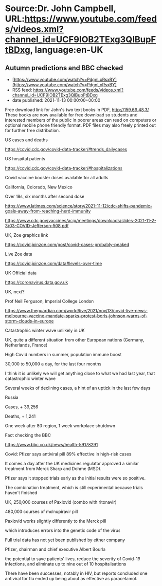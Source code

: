 # Source:Dr. John Campbell, URL:https://www.youtube.com/feeds/videos.xml?channel_id=UCF9IOB2TExg3QIBupFtBDxg, language:en-UK

## Autumn predictions and BBC checked
 - [https://www.youtube.com/watch?v=PdgnLxRsxBY](https://www.youtube.com/watch?v=PdgnLxRsxBY)
 - RSS feed: https://www.youtube.com/feeds/videos.xml?channel_id=UCF9IOB2TExg3QIBupFtBDxg
 - date published: 2021-11-13 00:00:00+00:00

Free download link for John's two text books in PDF, http://159.69.48.3/
These books are now available for free download so students and interested members of the public in poorer areas can read on computers or optional mobile phone friendly format. PDF files may also freely printed out for further free distribution.

US cases and deaths

https://covid.cdc.gov/covid-data-tracker/#trends_dailycases

US hospital patients

https://covid.cdc.gov/covid-data-tracker/#hospitalizations

Covid vaccine booster doses available for all adults 

California, Colorado, New Mexico

Over 18s, six months after second dose

https://www.latimes.com/science/story/2021-11-12/cdc-shifts-pandemic-goals-away-from-reaching-herd-immunity

https://www.cdc.gov/vaccines/acip/meetings/downloads/slides-2021-11-2-3/03-COVID-Jefferson-508.pdf

UK, Zoe graphics link

https://covid.joinzoe.com/post/covid-cases-probably-peaked

Live Zoe data

https://covid.joinzoe.com/data#levels-over-time

UK Official data

https://coronavirus.data.gov.uk

UK, next?

Prof Neil Ferguson, Imperial College London

https://www.theguardian.com/world/live/2021/nov/13/covid-live-news-melbourne-vaccine-mandate-sparks-protest-boris-johnson-warns-of-storm-clouds-in-europe

Catastrophic winter wave unlikely in UK

UK, quite a different situation from other European nations (Germany, Netherlands, France)

High Covid numbers in summer, population immune boost

30,000 to 50,000 a day, for the last four months

I think it is unlikely we will get anything close to what we had last year, that catastrophic winter wave

Several weeks of declining cases, a hint of an uptick in the last few days

Russia 

Cases, + 39,256

Deaths, + 1,241

One week after 80 region, 1 week workplace shutdown

Fact checking the BBC

https://www.bbc.co.uk/news/health-59178291

Covid: Pfizer says antiviral pill 89% effective in high-risk cases

It comes a day after the UK medicines regulator approved a similar treatment from Merck Sharp and Dohme (MSD).

Pfizer says it stopped trials early as the initial results were so positive.

The combination treatment, which is still experimental because trials haven't finished

UK, 250,000 courses of Paxlovid (combo with ritonavir)

480,000 courses of molnupiravir pill

Paxlovid works slightly differently to the Merck pill

which introduces errors into the genetic code of the virus

Full trial data has not yet been published by either company

Pfizer, chairman and chief executive Albert Bourla

the potential to save patients' lives, reduce the severity of Covid-19 infections, and eliminate up to nine out of 10 hospitalisations

There have been successes, notably in HIV, but reports concluded one antiviral for flu ended up being about as effective as paracetamol.

